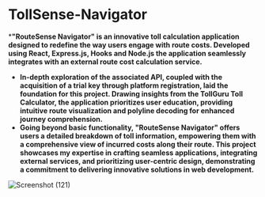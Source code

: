# TollSense-Navigator
*__"RouteSense Navigator" is an innovative toll calculation application designed to redefine the way users engage with route costs. Developed using React, Express.js, Hooks and Node.js the application seamlessly integrates with an external route cost calculation service.__
* __In-depth exploration of the associated API, coupled with the acquisition of a trial key through platform registration, laid the foundation for this project. Drawing insights from the TollGuru Toll Calculator, the application prioritizes user education, providing intuitive route visualization and polyline decoding for enhanced journey comprehension.__
* __Going beyond basic functionality, "RouteSense Navigator" offers users a detailed breakdown of toll information, empowering them with a comprehensive view of incurred costs along their route. This project showcases my expertise in crafting seamless applications, integrating external services, and prioritizing user-centric design, demonstrating a commitment to delivering innovative solutions in web development.__

![Screenshot (121)](https://github.com/PrashikDable/TollSense-Navigator/assets/125259111/5456277e-4d8c-43ad-9fe3-4df7eb5d14d7)

  

